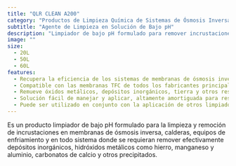 ```yaml
---
title: "QLR CLEAN A200"
category: "Productos de Limpieza Química de Sistemas de Ósmosis Inversa, Calderas, Sistemas de Enfriamiento y Procesos de Planta de Alimentos"
subtitle: "Agente de Limpieza en Solución de Bajo pH"
description: "Limpiador de bajo pH formulado para remover incrustaciones inorgánicas, metálicas y minerales en membranas, calderas y sistemas de enfriamiento."
image: ""
size:
  - 20L
  - 50L
  - 60L
features:
  - Recupera la eficiencia de los sistemas de membranas de ósmosis inversa, nanofiltración, ultrafiltración, resinas intercambiadoras de iones, calderas y equipos de enfriamiento.
  - Compatible con las membranas TFC de todos los fabricantes principales.
  - Remueve óxidos metálicos, depósitos inorgánicos, tierra y otros residuos responsables de la baja capacidad del sistema.
  - Solución fácil de manejar y aplicar, altamente amortiguada para resistir cambios de pH y temperatura.
  - Puede ser utilizado en conjunto con la aplicación de otros limpiadores de Química LA-RAN.
---
```


Es un producto limpiador de bajo pH formulado para la limpieza y remoción de incrustaciones en membranas de ósmosis inversa, calderas, equipos de enfriamiento y en todo sistema donde se requieran remover efectivamente depósitos inorgánicos, hidróxidos metálicos como hierro, manganeso y aluminio, carbonatos de calcio y otros precipitados.